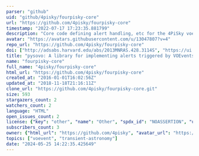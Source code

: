 ```yaml
---
parser: "github"
uid: "github/4pisky/fourpisky-core"
url: "https://github.com/4pisky/fourpisky-core"
timestamp: "2022-07-17 17:23:35.881799"
description: "Core code defining alert handling, etc for the 4PiSky voevent hub."
avatar: "https://avatars.githubusercontent.com/u/13047807?v=4"
repo_url: "https://github.com/4pisky/fourpisky-core"
doi: ["http://adsabs.harvard.edu/abs/2013MNRAS.428.3114S", "https://ui.adsabs.harvard.edu/abs/2014ascl.soft11002S/abstract"]
title: "pysovo: A library for implementing alerts triggered by VOEvents"
name: "fourpisky-core"
full_name: "4pisky/fourpisky-core"
html_url: "https://github.com/4pisky/fourpisky-core"
created_at: "2016-01-01T16:02:56Z"
updated_at: "2018-11-18T21:16:11Z"
clone_url: "https://github.com/4pisky/fourpisky-core.git"
size: 593
stargazers_count: 2
watchers_count: 2
language: "HTML"
open_issues_count: 2
license: {"key": "other", "name": "Other", "spdx_id": "NOASSERTION", "url": null, "node_id": "MDc6TGljZW5zZTA="}
subscribers_count: 3
owner: {"html_url": "https://github.com/4pisky", "avatar_url": "https://avatars.githubusercontent.com/u/13047807?v=4", "login": "4pisky", "type": "Organization"}
topics: ["voevent", "transient-astronomy"]
date: "2024-05-25 14:22:35.425649"
---
```

